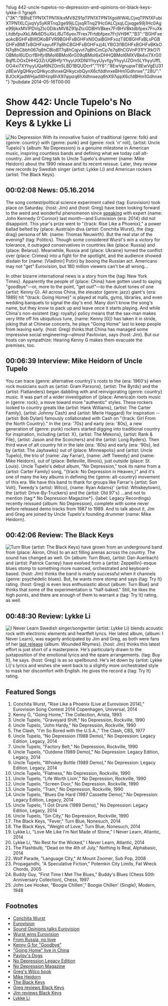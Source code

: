?slug 442-uncle-tupelos-no-depression-and-opinions-on-black-keys-lykke-li
?graph {"3K":"BBlsETPN1XTPN1XikxMV8Z91pTPN1XTPN1XgoWW4LCjxqTPN1XFubiXTPN1XLCjxqVy5yKRTnq2ge99jLCjxqRTnq21Hc0ALCjxqLCjxqge99j1Hc0Age99jikxMVlPDVqZtcGDikxMV8Z91pZtcGDBHVBkex7FrBHVBktdbfpex7FruXkLitdbfpuXkLiMk6D5uXkLiBJT6yex7Frex7Frtdbfpex7FrjVH9K","B3":"BGHFxeaokcBGHFxBWDKoBFVR9BGHFxBGHFxN0OaiBGHFxozT8DBGHFxBLsPGBGHFxBMlTxBGHFxayufP7q8hCBGHFxBGHFxzj4LYBG3l1BGHFxBGHFxBKkON7q8hCbbh067q8hCBIoBT7q8hCqjvvt7q8hCmCp7e7q8hCGVnP31fY3tkO7lOBMoI6UDcrfBHfjrBMoI6BMoI6rG09qBMoI6xDHHQBMoI6MXVBk4xi7XrG09qffLOOxDHHQ3ZrUQBHfjrYhyyUtXDNIYhyyUyvfgyYhyyUZOm5LYhyyUffLOO4xi7XYhyyUQaf6NZOm5LBD1BQUDcrf","1Y6":"8EwVgnupwT8EwVgEU31z8EwVgQHkycQHkycdhnxeQHkycxbQynX6cfddhnxeBHm1Gdhnxe","28U":"BJOcKjadWHjadWHzq6hX97qipzq6hXdhnxezq6hX97qipX6cfdBHm1Gdhnxe"}
?pubdate 2014-05-16T00:00

# Show 442: Uncle Tupelo's No Depression and Opinions on Black Keys & Lykke Li

![No Depression](http://static.soundopinions.org/images/2014/nodepression_web.jpg)
With its innovative fusion of traditional {genre: folk} and {genre: country} with {genre: punk} and {genre: rock 'n' roll}, {artist: Uncle Tupelo}'s {album: No Depression} is a genuine milestone in American music, inspiring countless bands and defining what we today call alt-country. Jim and Greg talk to Uncle Tupelo's drummer {name: Mike Heidorn} about the 1990 release and its recent reissue. Later, they review new records by Swedish singer {artist: Lykke Li} and American rockers {artist: The Black Keys}.

## 00:02:08 News: 05.16.2014 
The song contest/political science experiment called {tag: Eurovision} took place on Saturday. {host: Jim} and {host: Greg} have been looking forward to the weird and wonderful phenomenon since [speaking](/show/438/) with expert {name: John Kennedy O'Connor} last month—and Eurovision {era: 2014} did not disappoint. This year's prize went to "{track: Rise Like a Phoenix}," a power ballad belted by {place: Austria}n diva {artist: Conchita Wurst}, the {tag: drag} persona of Mr. {name: Thomas Neuwirth}. But the real star of the evening? {tag: Politics}. Though some considered Wurst's win a victory for tolerance, it outraged conservatives in countries like {place: Russia} and {place: Belarus}. Meanwhile, Russia and {place: Ukraine} turned the conflict over {place: Crimea} into a fight for the spotlight, and the audience showed disdain for {name: [Vladimir] Putin} by booing the Russian act. Americans may not "get" Eurovision, but 180 million viewers can't be all wrong…

In other bizarre international news is a story from the {tag: New York Times}. Apparently the people of {place: China} have gotten used to saying "goodbye"—or, more to the point, "get out!"—to the dulcet tones of one {artist: Kenny G}. All across China, the elevator {genre: jazz} giant's {era: 1989} hit "{track: Going Home}" is played at malls, gyms, libraries, and even wedding banquets to signal the day's end. Many don't know the song's name, but they know to pack up and leave once it starts playing. And while China's non-existent {tag: royalty} policy means that the sax-man makes very little off his ubiquitous tune, {name: Kenny [G]} has taken it in stride, joking that at Chinese concerts, he plays "Going Home" last to keep people from leaving early. {host: Greg} thinks that China has managed some impressive social engineering—almost Pavlovian, says {host: Jim}. But our hosts can sympathize: Hearing Kenny G makes them evacuate the premises, too.


## 00:06:39 Interview: Mike Heidorn of Uncle Tupelo
You can trace {genre: alternative country}'s roots to the {era: 1960's} when rock musicians such as {artist: Gram Parsons}, {artist: The Byrds} and the {artist: Flatlanders} began dabbling with and reinvigorating {genre: country} music. It was part of a wider investigation of {place: America}n roots music in {genre: rock}, a move toward more "authentic" styles. These rockers looked to country greats like {artist: Hank Williams}, {artist: The Carter Family}, {artist: Johnny Cash} and {artist: Merle Haggard} for inspiration -- {artist: Bob Dylan} famously collaborated with Cash on "{track: Girl From the North Country}." In the {era: '70s} and early {era: '80s}, a new generation of {genre: punk} rockers started digging into traditional country for inspiration, including {artist: X}, {artist: The Mekons}, {artist: Rank & File}, {artist: Jason and the Scorchers} and the {artist: Long Ryders}. Then third wave of alt country hit in the late {era: '80s} and early {era: '90s}, led by {artist: The Jayhawks} out of {place: Minneapolis} and {artist: Uncle Tupelo}, the trio of {name: Jay Farrar}, {name: Jeff Tweedy} and {name: Mike Heidorn}, out of {place: Belleville, Illinois}, just outside {place: St. Louis}. Uncle Tupelo's debut album, "No Depression," took its name from a {artist: Carter Family} song, "{track: No Depression in Heaven,}" and it's one of many the key albums in defining the {genre: alt-country} movement of this era. We have this band to thank for groups like Farrar's {artist: Son Volt}, Tweedy's {artist: Wilco}, {name: Ryan Adams}' {artist: Whiskeytown}, the {artist: Drive-By-Truckers} and the {artist: Old 97's} …and not to mention {tag:* No Depression Magazine*}. {label: Legacy Recordings} recently reissued {album: No Depression}, complete with some never before released demo tracks from 1987 to 1989. And to talk about it, Jim and Greg are joined by Uncle Tupelo's founding drummer {name: Mike Heidorn}. 

## 00:42:06 Review: The Black Keys
![Turn Blue](http://is3.mzstatic.com/image/thumb/Music/v4/45/46/30/4546301e-c493-242b-68b7-79ae0c0dbf93/source/600x600bb.jpg "5893059/841098321")
{artist: The Black Keys} have grown from an underground band from {place: Akron, Ohio} to an act filling arenas across the country. The sound has changed as well. On {album: Turn Blue}, {artist: Dan Auerbach} and {artist: Patrick Carney} have evolved from a {artist: Zeppellin}-esque blues stomp to something more nuanced, orchestrated and keyboard-based. {host: Jim} thinks the band is mainly successful when it channels {genre: psychedelic blues}. But, he wants more stomp and says {tag: Try It} rating. {host: Greg} is even less enthusiastic about {album: Turn Blue} and thinks that some of the experimentation is "half-baked." Still, he likes the high points, and there are enough of them to warrant a {tag: Try It} rating, as well.

## 00:48:30 Review: Lykke Li
![I Never Learn](http://is1.mzstatic.com/image/thumb/Music/v4/02/7a/bd/027abd19-0575-429e-e68e-a0989e9ea9f7/source/600x600bb.jpg "263435943/839186333")
Swedish singer/songwriter {artist: Lykke Li} blends acoustic rock with electronic elements and heartfelt lyrics. Her latest album, {album: I Never Learn}, was eagerly anticipated by Jim and Greg, as both were fans of her [last release](/show/279/#woundedrhymes) {album: Wounded Rhymes}. {host: Jim} thinks this latest effort is just short of a masterpiece. He's particularly drawn to the juxtaposition of the emotional lyrics and the spare arrangements. {tag: Buy It}, he says. {host: Greg} is as so spellbound. He's let down by {artist: Lykke Li}'s lyrics and wishes she went back to a slightly more orchestrated style to mask her discomfort with English. He gives the record a {tag: Try It} rating.

## Featured Songs
1. Conchita Wurst, "Rise Like a Phoenix (Live at Eurovision 2014)," Eurovision Song Contest 2014 Copenhagen, Universal, 2014
1. Kenny G, "Going Home," The Collection, Arista, 1993
1. Uncle Tupelo, "Graveyard Shift," No Depression, Rockville, 1990 
1. Uncle Tupelo, "John Hardy," No Depression, Rockville, 1990
1. The Clash, "I'm So Bored with the U.S.A.," The Clash, CBS, 1977
1. Uncle Tupelo, "No Depression (1988 Demo)," No Depression: Legacy Edition, Legacy, 2014
1. Uncle Tupelo, "Factory Belt," No Depression, Rockville, 1990
1. Uncle Tupelo, "Outdone (1989 Demo)," No Depression: Legacy Edition, Legacy, 2014
1. Uncle Tupelo, "Whiskey Bottle (1989 Demo)," No Depression: Legacy Edition, Legacy, 2014
1. Uncle Tupelo, "Flatness," No Depression, Rockville, 1990
1. Uncle Tupelo, "Life Worth Livin'," No Depression, Rockville, 1990
1. Uncle Tupelo, "Screen Door," No Depression, Rockville, 1990
1. Uncle Tupelo, "Train," No Depression, Rockville, 1990
1. Uncle Tupelo, "Blues Die Hard (1987 Cassette Demo)," No Depression: Legacy Edition, Legacy, 2014
1. Uncle Tupelo, "I Got Drunk (1989 Demo)," No Depression: Legacy Edition, Legacy, 2014
1. Uncle Tupelo, "Sin City," No Depression, Rockville, 1990
1. The Black Keys, "Fever," Turn Blue, Nonesuch, 2014
1. The Black Keys, "Weight of Love," Turn Blue, Nonesuch, 2014
1. Lykke Li, "Love Me Like I'm Not Made of Stone," I Never Learn, Atlantic, 2014
1. Lykke Li, "No Rest for the Wicked," I Never Learn, Atlantic, 2014
1. The Flashbulb, "Dead on the 4th of July," Nothing Is Real, Alphabasic, 2014
1. Wolf Parade, "Language City," At Mount Zoomer, Sub Pop, 2008
1. Propagandhi, "A Speculative Fiction," Potemkin City Limits, Fat Wreck Chords, 2005
1. Buddy Guy, "First Time I Met The Blues," Buddy's Blues (Chess 50th Anniversary Collection), Chess, 1997
1. John Lee Hooker, "Boogie Chillen'," Boogie Chillen' (Single), Modern, 1948



## Footnotes
- [Conchita Wurst](https://www.youtube.com/watch?v=ToqNa0rqUtY)
- [Eurovision](http://www.bbc.co.uk/programmes/b0070hvg)
- [Sound Opinions talks Eurovision](http://www.soundopinions.org/show/438/)
- [Wurst wins Eurovision](http://www.cnn.com/2014/05/11/world/europe/eurovision-ukraine-russia-conchita-wurst/)
- [From Russia, no love](http://www.rollingstone.com/music/news/russian-politicians-blast-eurovisions-drag-queen-winner-20140513)
- [Kenny G for "Goodbye"](http://www.nytimes.com/2014/05/11/world/asia/china-says-goodbye-in-the-key-of-g-kenny-g.html?_r=1)
- ["Going Home" live in China](https://www.youtube.com/watch?v=01866P7I7VE)
- [Pavlov's Dogs](http://www.simplypsychology.org/pavlov.html)
- [No Depression Legacy Edition](http://www.amazon.com/Depression-Legacy-Edition-Uncle-Tupelo/dp/B00GMVEAL6)
- [No Depression Magazine](http://www.nodepression.com/)
- [Greg's Wilco book](http://www.wilcobook.com/)
- [Mike Heidorn](http://www.moderndrummer.com/site/2004/05/mike-heidorn/)
- [The Black Keys](http://www.theblackkeys.com/)
- [Greg reviews Black Keys](http://articles.chicagotribune.com/2014-05-12/entertainment/ct-black-keys-turn-blue-review-20140512_1_carney-and-auerbach-dan-auerbach-patrick-carney)
- [Jim reviews Black Keys](http://www.wbez.org/blogs/jim-derogatis/2014-05/black-keys-check-psychedelic-shack-110177)
- [Lykke Li](http://www.lykkeli.com/splash/ineverlearn)
